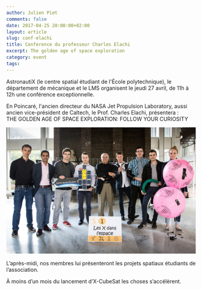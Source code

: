 ```yaml
---
author: Julien Piet
comments: false
date: 2017-04-25 20:00:00+02:00
layout: article
slug: conf-elachi
title: Conference du professeur Charles Elachi
excerpt: The golden age of space exploration
category: event
tags:
---
```


AstronautiX (le centre spatial étudiant de l'École polytechnique), le département de mécanique et le LMS organisent le jeudi 27 avril, de 11h à 12h une conférence exceptionnelle.  

En Poincaré, l'ancien directeur du NASA Jet Propulsion Laboratory, aussi ancien vice-président de Caltech, le Prof. Charles Elachi, présentera :  
THE GOLDEN AGE OF SPACE EXPLORATION: FOLLOW YOUR CURIOSITY   

![Les X dans l espace](/images/event1.jpg "Les X dans l'espace")

L’après-midi, nos membres lui présenteront les projets spatiaux étudiants de l’association.  

À moins d’un mois du lancement d’X-CubeSat les choses s’accélèrent.  


